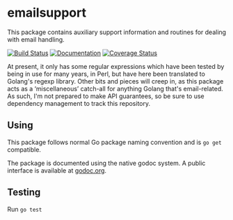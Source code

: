 emailsupport
============

This package contains auxiliary support information and routines for dealing
with email handling.

[![Build Status](https://api.travis-ci.org/philpennock/emailsupport.png?branch=master)](https://travis-ci.org/philpennock/emailsupport)
[![Documentation](http://godoc.org/github.com/philpennock/emailsupport?status.png)](http://godoc.org/github.com/philpennock/emailsupport)
[![Coverage Status](https://coveralls.io/repos/philpennock/emailsupport/badge.png?branch=master)](https://coveralls.io/r/philpennock/emailsupport?branch=master)

At present, it only has some regular expressions which have been tested by
being in use for many years, in Perl, but have here been translated to
Golang's regexp library.  Other bits and pieces will creep in, as this package
acts as a ‘miscellaneous’ catch-all for anything Golang that's email-related.
As such, I'm not prepared to make API guarantees, so be sure to use dependency
management to track this repository.


Using
-----

This package follows normal Go package naming convention and is `go get`
compatible.

The package is documented using the native godoc system.
A public interface is available at
[godoc.org](http://godoc.org/github.com/philpennock/emailsupport).


Testing
-------

Run `go test`
